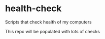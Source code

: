 # health-check
Scripts that check health of my computers

This repo will be populated with lots of checks
